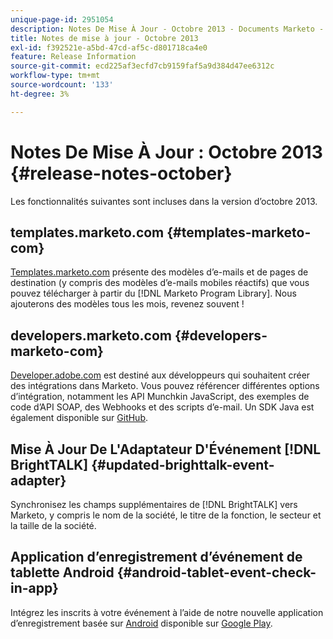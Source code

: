 ```yaml
---
unique-page-id: 2951054
description: Notes De Mise À Jour - Octobre 2013 - Documents Marketo - Documentation Du Produit
title: Notes de mise à jour - Octobre 2013
exl-id: f392521e-a5bd-47cd-af5c-d801718ca4e0
feature: Release Information
source-git-commit: ecd225af3ecfd7cb9159faf5a9d384d47ee6312c
workflow-type: tm+mt
source-wordcount: '133'
ht-degree: 3%

---
```


# Notes De Mise À Jour : Octobre 2013 {#release-notes-october}

Les fonctionnalités suivantes sont incluses dans la version d’octobre 2013.

## templates.marketo.com {#templates-marketo-com}

[Templates.marketo.com](/help/marketo/product-docs/demand-generation/landing-pages/landing-page-templates/guided-landing-page-template-list.md) présente des modèles d’e-mails et de pages de destination (y compris des modèles d’e-mails mobiles réactifs) que vous pouvez télécharger à partir du [!DNL Marketo Program Library]. Nous ajouterons des modèles tous les mois, revenez souvent !

## developers.marketo.com {#developers-marketo-com}

[Developer.adobe.com](https://experienceleague.adobe.com/fr/docs/marketo-developer/marketo/home) est destiné aux développeurs qui souhaitent créer des intégrations dans Marketo. Vous pouvez référencer différentes options d’intégration, notamment les API Munchkin JavaScript, des exemples de code d’API SOAP, des Webhooks et des scripts d’e-mail. Un SDK Java est également disponible sur [GitHub](https://github.com/Marketo/SOAP-API-Java-Client).

## Mise À Jour De L&#39;Adaptateur D&#39;Événement [!DNL BrightTALK] {#updated-brighttalk-event-adapter}

Synchronisez les champs supplémentaires de [!DNL BrightTALK] vers Marketo, y compris le nom de la société, le titre de la fonction, le secteur et la taille de la société.

## Application d’enregistrement d’événement de tablette Android {#android-tablet-event-check-in-app}

Intégrez les inscrits à votre événement à l’aide de notre nouvelle application d’enregistrement basée sur [Android](/help/marketo/product-docs/core-marketo-concepts/mobile-apps/event-check-in/check-people-into-your-event-from-your-tablet.md) disponible sur [Google Play](https://play.google.com/store/apps/details?id=com.marketo.eventcheckin&hl=en).
